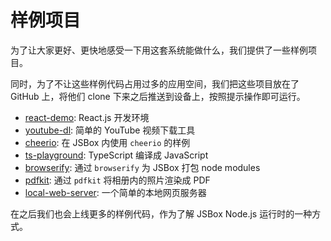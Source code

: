 # 样例项目

为了让大家更好、更快地感受一下用这套系统能做什么，我们提供了一些样例项目。

同时，为了不让这些样例代码占用过多的应用空间，我们把这些项目放在了 GitHub 上，将他们 clone 下来之后推送到设备上，按照提示操作即可运行。

- [react-demo](https://github.com/cyanzhong/jsbox-react-demo): React.js 开发环境
- [youtube-dl](https://github.com/cyanzhong/jsbox-youtube-dl): 简单的 YouTube 视频下载工具
- [cheerio](https://github.com/cyanzhong/jsbox-cheerio): 在 JSBox 内使用 `cheerio` 的样例
- [ts-playground](https://github.com/cyanzhong/jsbox-ts-playground): TypeScript 编译成 JavaScript
- [browserify](https://github.com/cyanzhong/jsbox-browserify): 通过 `browserify` 为 JSBox 打包 node modules
- [pdfkit](https://github.com/cyanzhong/jsbox-pdfkit): 通过 `pdfkit` 将相册内的照片渲染成 PDF
- [local-web-server](https://github.com/cyanzhong/jsbox-local-web-server): 一个简单的本地网页服务器

在之后我们也会上线更多的样例代码，作为了解 JSBox Node.js 运行时的一种方式。